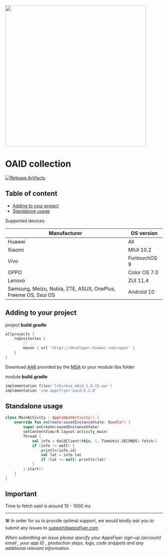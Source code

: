 <img src="https://www.appsflyer.com/wp-content/uploads/2016/11/logo-1.svg"  width="450">

# OAID collection

[![Release Artifacts](https://img.shields.io/nexus/r/com.appsflyer/oaid.svg?server=https%3A%2F%2Foss.sonatype.org)](https://oss.sonatype.org/content/repositories/releases/com/appsflyer/oaid/)

## Table of content
- [Adding to your project](#adding-to-your-project)
- [Standalone usage](#standalone-usage)

Supported devices:

Manufacturer    |   OS version
---             |   ---
Huawei          |   All
Xiaomi          |   MIUI 10.2
Vivo            |   FuntouchOS 9
OPPO            |   Color OS 7.0
Lenovo          |   ZUI 11.4
Samsung, Meizu, Nubia, ZTE, ASUS, OnePlus, Freeme OS, Ssui OS   |   Android 10

## Adding to your project
project **build.gradle**
```groovy
allprojects {
    repositories {
        // ...
        maven { url 'https://developer.huawei.com/repo/' }
    }
}
```
Download [AAR](oaid/libs/msa_mdid_1.0.13.aar) provided by the [MSA](http://www.msa-alliance.cn/col.jsp?id=120) to your module libs folder

module **build.gradle**
```groovy
implementation files('libs/msa_mdid_1.0.13.aar')
implementation 'com.appsflyer:oaid:5.2.0'
```
## Standalone usage
```kotlin
class MainActivity : AppCompatActivity() {
    override fun onCreate(savedInstanceState: Bundle?) {
        super.onCreate(savedInstanceState)
        setContentView(R.layout.activity_main)
        Thread {
            val info = OaidClient(this, 1, TimeUnit.SECONDS).fetch()
            if (info != null) {
                println(info.id)
                val lat = info.lat
                if (lat != null) println(lat)
            }
        }.start()
    }
}
```

## Important
Time to fetch oaid is around 10 - 1000 ms

---
🛠 In order for us to provide optimal support, we would kindly ask you to submit any issues to support@appsflyer.com

*When submitting an issue please specify your AppsFlyer sign-up (account) email , your app ID , production steps, logs, code snippets and any additional relevant information.*

